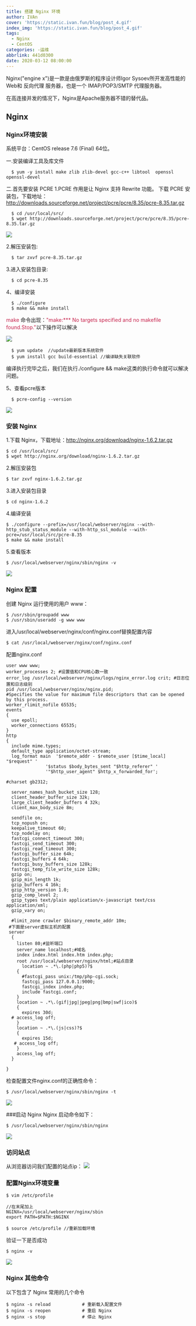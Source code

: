 ```yaml
---
title: 搭建 Nginx 环境
author: IVAn
cover: 'https://static.ivan.fun/blog/post_4.gif'
index_img: 'https://static.ivan.fun/blog/post_4.gif'
tags:
  - Nginx
  - CentOS
categories: -运维
abbrlink: 441d0300
date: 2020-03-12 08:00:00
---
```

Nginx("engine x")是一款是由俄罗斯的程序设计师Igor Sysoev所开发高性能的 Web和 反向代理 服务器，也是一个 IMAP/POP3/SMTP 代理服务器。

在高连接并发的情况下，Nginx是Apache服务器不错的替代品。

## Nginx
### Nginx环境安装 
  系统平台：CentOS release 7.6 (Final) 64位。

  一.安装编译工具及库文件
``` 
  $ yum -y install make zlib zlib-devel gcc-c++ libtool  openssl openssl-devel
```

  二.首先要安装 PCRE
  1.PCRE 作用是让 Nginx 支持 Rewrite 功能。
  下载 PCRE 安装包，下载地址： http://downloads.sourceforge.net/project/pcre/pcre/8.35/pcre-8.35.tar.gz
``` 
  $ cd /usr/local/src/
  $ wget http://downloads.sourceforge.net/project/pcre/pcre/8.35/pcre-8.35.tar.gz
```
  ![](https://static.ivan.fun/blog/nginx1.jpg)

  2.解压安装包:
``` 
  $ tar zxvf pcre-8.35.tar.gz
```

  3.进入安装包目录:
``` 
  $ cd pcre-8.35
```
  4、编译安装 
``` 
  $ ./configure
  $ make && make install 
```
  <font color=#c7254e>make</font>  命令出现：<font color=#c7254e>"make:*** No targets specified and no makefile found.Stop."</font>以下操作可以解决

 ![](https://static.ivan.fun/blog/nginx2.jpg)

``` 
  $ yum update  //update最新版本系统软件
  $ yum install gcc build-essential //编译缺失关联软件
```
  编译执行完毕之后，我们在执行./configure && make这类的执行命令就可以解决问题。

  5、查看pcre版本
``` 
  $ pcre-config --version
```
  ![](https://static.ivan.fun/blog/nginx3.jpg)


### 安装 Nginx

1.下载 Nginx，下载地址：http://nginx.org/download/nginx-1.6.2.tar.gz
``` 
$ cd /usr/local/src/
$ wget http://nginx.org/download/nginx-1.6.2.tar.gz
```
2.解压安装包
``` 
$ tar zxvf nginx-1.6.2.tar.gz
```
3.进入安装包目录
``` 
$ cd nginx-1.6.2
```

4.编译安装
``` 
$ ./configure --prefix=/usr/local/webserver/nginx --with-http_stub_status_module --with-http_ssl_module --with-pcre=/usr/local/src/pcre-8.35
$ make && make install
```
5.查看版本
``` 
$ /usr/local/webserver/nginx/sbin/nginx -v
```
![](https://static.ivan.fun/blog/nginx4.jpg)

### Nginx 配置

创建 Nginx 运行使用的用户 www：
``` 
$ /usr/sbin/groupadd www 
$ /usr/sbin/useradd -g www www
```
进入/usr/local/webserver/nginx/conf/nginx.conf替换配置内容
``` 
$ cat /usr/local/webserver/nginx/conf/nginx.conf
```
配置nginx.conf
```
user www www;
worker_processes 2; #设置值和CPU核心数一致
error_log /usr/local/webserver/nginx/logs/nginx_error.log crit; #日志位置和日志级别
pid /usr/local/webserver/nginx/nginx.pid;
#Specifies the value for maximum file descriptors that can be opened by this process.
worker_rlimit_nofile 65535;
events
{
  use epoll;
  worker_connections 65535;
}
http
{
  include mime.types;
  default_type application/octet-stream;
  log_format main  '$remote_addr - $remote_user [$time_local] "$request" '
               '$status $body_bytes_sent "$http_referer" '
               '"$http_user_agent" $http_x_forwarded_for';
  
#charset gb2312;
     
  server_names_hash_bucket_size 128;
  client_header_buffer_size 32k;
  large_client_header_buffers 4 32k;
  client_max_body_size 8m;
     
  sendfile on;
  tcp_nopush on;
  keepalive_timeout 60;
  tcp_nodelay on;
  fastcgi_connect_timeout 300;
  fastcgi_send_timeout 300;
  fastcgi_read_timeout 300;
  fastcgi_buffer_size 64k;
  fastcgi_buffers 4 64k;
  fastcgi_busy_buffers_size 128k;
  fastcgi_temp_file_write_size 128k;
  gzip on; 
  gzip_min_length 1k;
  gzip_buffers 4 16k;
  gzip_http_version 1.0;
  gzip_comp_level 2;
  gzip_types text/plain application/x-javascript text/css application/xml;
  gzip_vary on;
 
  #limit_zone crawler $binary_remote_addr 10m;
 #下面是server虚拟主机的配置
 server
  {
    listen 80;#监听端口
    server_name localhost;#域名
    index index.html index.htm index.php;
    root /usr/local/webserver/nginx/html;#站点目录
      location ~ .*\.(php|php5)?$
    {
      #fastcgi_pass unix:/tmp/php-cgi.sock;
      fastcgi_pass 127.0.0.1:9000;
      fastcgi_index index.php;
      include fastcgi.conf;
    }
    location ~ .*\.(gif|jpg|jpeg|png|bmp|swf|ico)$
    {
      expires 30d;
  # access_log off;
    }
    location ~ .*\.(js|css)?$
    {
      expires 15d;
   # access_log off;
    }
    access_log off;
  }

}
```

检查配置文件nginx.conf的正确性命令：
``` 
$ /usr/local/webserver/nginx/sbin/nginx -t
```
![](https://static.ivan.fun/blog/nginx5.jpg)

###启动 Nginx
Nginx 启动命令如下：
```
$ /usr/local/webserver/nginx/sbin/nginx
```
![](https://static.ivan.fun/blog/nginx6.jpg)

### 访问站点
从浏览器访问我们配置的站点ip：
![](https://static.ivan.fun/blog/nginx7.jpg)

### 配置Nginx环境变量
``` 
$ vim /etc/profile

//在末尾加上
NGINX=/usr/local/webserver/nginx/sbin 
export PATH=$PATH:$NGINX 

$ source /etc/profile //重新加载环境 
```
验证一下是否成功
``` 
$ nginx -v
```
![](https://static.ivan.fun/blog/nginx8.jpg)

### Nginx 其他命令
以下包含了 Nginx 常用的几个命令
``` 
$ nginx -s reload            # 重新载入配置文件
$ nginx -s reopen            # 重启 Nginx
$ nginx -s stop              # 停止 Nginx
```